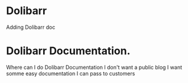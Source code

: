 # Dolibarr
Adding Dolibarr doc

# Dolibarr Documentation.
Where can I do Dolibarr Documentation I don't want a public blog I want somme easy documentation I can pass to customers 
